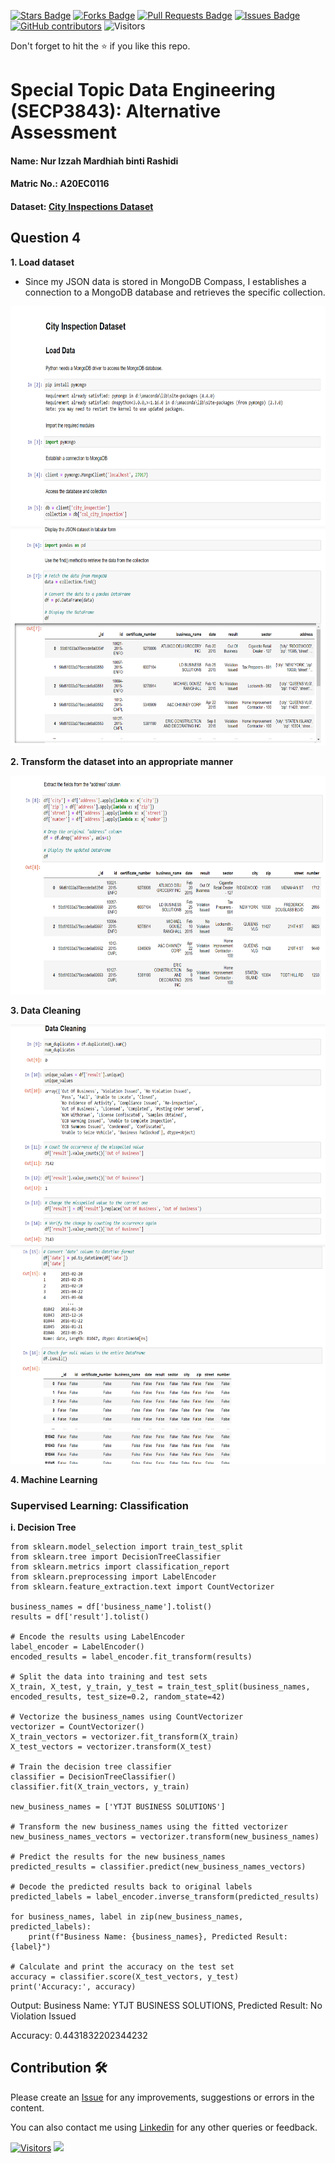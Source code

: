 <a href="https://github.com/drshahizan/SECP3843/stargazers"><img src="https://img.shields.io/github/stars/drshahizan/SECP3843" alt="Stars Badge"/></a>
<a href="https://github.com/drshahizan/SECP3843/network/members"><img src="https://img.shields.io/github/forks/drshahizan/SECP3843" alt="Forks Badge"/></a>
<a href="https://github.com/drshahizan/SECP3843/pulls"><img src="https://img.shields.io/github/issues-pr/drshahizan/SECP3843" alt="Pull Requests Badge"/></a>
<a href="https://github.com/drshahizan/SECP3843/issues"><img src="https://img.shields.io/github/issues/drshahizan/SECP3843" alt="Issues Badge"/></a>
<a href="https://github.com/drshahizan/SECP3843/graphs/contributors"><img alt="GitHub contributors" src="https://img.shields.io/github/contributors/drshahizan/SECP3843?color=2b9348"></a>
![Visitors](https://api.visitorbadge.io/api/visitors?path=https%3A%2F%2Fgithub.com%2Fdrshahizan%2FSECP3843&labelColor=%23d9e3f0&countColor=%23697689&style=flat)

Don't forget to hit the :star: if you like this repo.

# Special Topic Data Engineering (SECP3843): Alternative Assessment

#### Name: Nur Izzah Mardhiah binti Rashidi
#### Matric No.: A20EC0116
#### Dataset: [City Inspections Dataset](https://github.com/drshahizan/dataset/tree/main/mongodb/08-city_inspections)

## Question 4 
**1. Load dataset**
- Since my JSON data is stored in MongoDB Compass, I establishes a connection to a MongoDB database and retrieves the specific collection. 
<div align="center"><img src="files/images/load.PNG" height="350px" /></div>
<div align="center"><img src="files/images/display.PNG" height="350px" /></div>

**2. Transform the dataset into an appropriate manner**
<div align="center"><img src="files/images/transform.PNG" height="350px" /></div>

**3. Data Cleaning**
<div align="center"><img src="files/images/clean.PNG" height="350px" /></div>
<div align="center"><img src="files/images/clean2.PNG" height="350px" /></div>

**4. Machine Learning**
### Supervised Learning: Classification
**i. Decision Tree**
```
from sklearn.model_selection import train_test_split
from sklearn.tree import DecisionTreeClassifier
from sklearn.metrics import classification_report
from sklearn.preprocessing import LabelEncoder
from sklearn.feature_extraction.text import CountVectorizer

business_names = df['business_name'].tolist()
results = df['result'].tolist()

# Encode the results using LabelEncoder
label_encoder = LabelEncoder()
encoded_results = label_encoder.fit_transform(results)

# Split the data into training and test sets
X_train, X_test, y_train, y_test = train_test_split(business_names, encoded_results, test_size=0.2, random_state=42)

# Vectorize the business_names using CountVectorizer
vectorizer = CountVectorizer()
X_train_vectors = vectorizer.fit_transform(X_train)
X_test_vectors = vectorizer.transform(X_test)

# Train the decision tree classifier
classifier = DecisionTreeClassifier()
classifier.fit(X_train_vectors, y_train)

new_business_names = ['YTJT BUSINESS SOLUTIONS']

# Transform the new business_names using the fitted vectorizer
new_business_names_vectors = vectorizer.transform(new_business_names)

# Predict the results for the new business_names
predicted_results = classifier.predict(new_business_names_vectors)

# Decode the predicted results back to original labels
predicted_labels = label_encoder.inverse_transform(predicted_results)

for business_names, label in zip(new_business_names, predicted_labels):
    print(f"Business Name: {business_names}, Predicted Result: {label}")

# Calculate and print the accuracy on the test set
accuracy = classifier.score(X_test_vectors, y_test)
print('Accuracy:', accuracy)
```

Output:
Business Name: YTJT BUSINESS SOLUTIONS, Predicted Result: No Violation Issued


Accuracy: 0.4431832202344232

## Contribution 🛠️
Please create an [Issue](https://github.com/drshahizan/special-topic-data-engineering/issues) for any improvements, suggestions or errors in the content.

You can also contact me using [Linkedin](https://www.linkedin.com/in/drshahizan/) for any other queries or feedback.

[![Visitors](https://api.visitorbadge.io/api/visitors?path=https%3A%2F%2Fgithub.com%2Fdrshahizan&labelColor=%23697689&countColor=%23555555&style=plastic)](https://visitorbadge.io/status?path=https%3A%2F%2Fgithub.com%2Fdrshahizan)
![](https://hit.yhype.me/github/profile?user_id=81284918)




